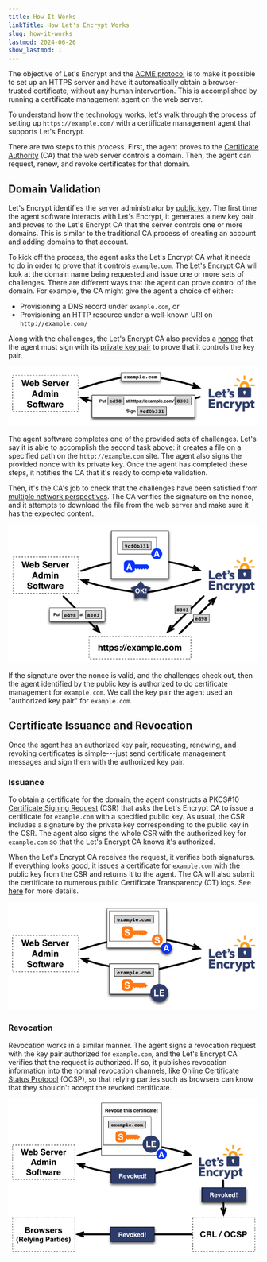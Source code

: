 ```yaml
---
title: How It Works
linkTitle: How Let's Encrypt Works
slug: how-it-works
lastmod: 2024-06-26
show_lastmod: 1
---
```



The objective of Let's&nbsp;Encrypt and the [ACME protocol](https://tools.ietf.org/html/rfc8555) is to make it possible to set up an HTTPS server and have it automatically obtain a browser-trusted certificate, without any human intervention.  This is accomplished by running a certificate management agent on the web server.

To understand how the technology works, let's walk through the process of setting up `https://example.com/` with a certificate management agent that supports Let's&nbsp;Encrypt.

There are two steps to this process.  First, the agent proves to the [Certificate Authority](https://simple.wikipedia.org/wiki/Certificate_authority) (CA) that the web server controls a domain.  Then, the agent can request, renew, and revoke certificates for that domain.

## Domain Validation

Let's&nbsp;Encrypt identifies the server administrator by [public key](https://simple.wikipedia.org/wiki/Public-key_cryptography).  The first time the agent software interacts with Let's&nbsp;Encrypt, it generates a new key pair and proves to the Let's&nbsp;Encrypt CA that the server controls one or more domains.  This is similar to the traditional CA process of creating an account and adding domains to that account.

To kick off the process, the agent asks the Let's&nbsp;Encrypt CA what it needs to do in order to prove that it controls `example.com`.  The Let's&nbsp;Encrypt CA will look at the domain name being requested and issue one or more sets of challenges.  There are different ways that the agent can prove control of the domain.  For example, the CA might give the agent a choice of either:

* Provisioning a DNS record under `example.com`, or
* Provisioning an HTTP resource under a well-known URI on `http://example.com/`

Along with the challenges, the Let's&nbsp;Encrypt CA also provides a [nonce](https://csrc.nist.gov/glossary/term/nonce) that the agent must sign with its [private key pair](https://simple.wikipedia.org/wiki/Public-key_cryptography) to prove that it controls the key pair.

<div class="howitworks-figure">
<img alt="Requesting challenges to validate example.com"
     src="/images/howitworks_challenge.png"/>
</div>

The agent software completes one of the provided sets of challenges.  Let's say it is able to accomplish the second task above: it creates a file on a specified path on the `http://example.com` site.  The agent also signs the provided nonce with its private key.  Once the agent has completed these steps, it notifies the CA that it's ready to complete validation.

Then, it's the CA's job to check that the challenges have been satisfied from [multiple network perspectives](/2020/02/19/multi-perspective-validation).  The CA verifies the signature on the nonce, and it attempts to download the file from the web server and make sure it has the expected content.

<div class="howitworks-figure">
<img alt="Requesting authorization to act for example.com"
     src="/images/howitworks_authorization.png"/>
</div>

If the signature over the nonce is valid, and the challenges check out, then the agent identified by the public key is authorized to do certificate management for `example.com`.  We call the key pair the agent used an "authorized key pair" for `example.com`.


## Certificate Issuance and Revocation

Once the agent has an authorized key pair, requesting, renewing, and revoking certificates is simple---just send certificate management messages and sign them with the authorized key pair.

### Issuance

To obtain a certificate for the domain, the agent constructs a PKCS#10 [Certificate Signing Request](https://tools.ietf.org/html/rfc2986) (CSR) that asks the Let's&nbsp;Encrypt CA to issue a certificate for `example.com` with a specified public key.  As usual, the CSR includes a signature by the private key corresponding to the public key in the CSR.  The agent also signs the whole CSR with the authorized key for `example.com` so that the Let's&nbsp;Encrypt CA knows it's authorized.

When the Let's&nbsp;Encrypt CA receives the request, it verifies both signatures.  If everything looks good, it issues a certificate for `example.com` with the public key from the CSR and returns it to the agent. The CA will also submit the certificate to numerous public Certificate Transparency (CT) logs. See [here](https://certificate.transparency.dev/howctworks/#pki) for more details.

<div class="howitworks-figure">
<img alt="Requesting a certificate for example.com"
     src="/images/howitworks_certificate.png"/>
</div>

### Revocation

Revocation works in a similar manner.  The agent signs a revocation request with the key pair authorized for `example.com`, and the Let's&nbsp;Encrypt CA verifies that the request is authorized.  If so, it publishes revocation information into the normal revocation channels, like [Online Certificate Status Protocol](https://en.wikipedia.org/wiki/Online_Certificate_Status_Protocol) (OCSP), so that relying parties such as browsers can know that they shouldn't accept the revoked certificate.

<div class="howitworks-figure">
<img alt="Requesting revocation of a certificate for example.com"
     src="/images/howitworks_revocation.png"/>
</div>
